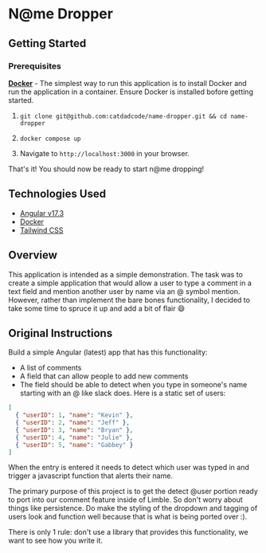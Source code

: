 # N@me Dropper

## Getting Started

### Prerequisites

[**Docker**](https://www.docker.com/) - The simplest way to run this application is to install Docker and run the application in a container. Ensure Docker is installed bofore getting started.

1. `git clone git@github.com:catdadcode/name-dropper.git && cd name-dropper`

2. `docker compose up`

3. Navigate to `http://localhost:3000` in your browser.

That's it! You should now be ready to start n@me dropping!

## Technologies Used

- [Angular v17.3](https://angular.io/)
- [Docker](https://www.docker.com/)
- [Tailwind CSS](https://tailwindcss.com/)

## Overview

This application is intended as a simple demonstration. The task was to create a simple application that would allow a user to type a comment in a text field and mention another user by name via an @ symbol mention. However, rather than implement the bare bones functionality, I decided to take some time to spruce it up and add a bit of flair 😄

## Original Instructions

Build a simple Angular (latest) app that has this functionality:

- A list of comments
- A field that can allow people to add new comments
- The field should be able to detect when you type in someone's name starting with an @ like slack does. Here is a static set of users:

```json
[
  { "userID": 1, "name": "Kevin" },
  { "userID": 2, "name": "Jeff" },
  { "userID": 3, "name": "Bryan" },
  { "userID": 4, "name": "Julie" },
  { "userID": 5, "name": "Gabbey" }
]
```

When the entry is entered it needs to detect which user was typed in and trigger a javascript function that alerts their name.

The primary purpose of this project is to get the detect @user portion ready to port into our comment feature inside of Limble. So don't worry about things like persistence. Do make the styling of the dropdown and tagging of users look and function well because that is what is being ported over :).

There is only 1 rule: don't use a library that provides this functionality, we want to see how you write it.
